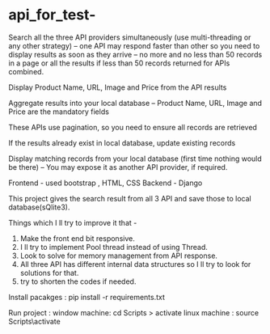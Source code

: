 # api_for_test-

Search all the three API providers simultaneously (use multi-threading or any other strategy) – one API may respond faster than other so you need to display results as soon as they arrive – no more and no less than 50 records in a page or all the results if less than 50 records returned for APIs combined.

Display Product Name, URL, Image and Price from the API results

Aggregate results into your local database – Product Name, URL, Image and Price are the mandatory fields

These APIs use pagination, so you need to ensure all records are retrieved

If the results already exist in local database, update existing records

Display matching records from your local database (first time nothing would be there) – You may expose it as another API provider, if required.

Frontend - used bootstrap , HTML, CSS Backend - Django

This project gives the search result from all 3 API and save those to local database(sQlite3).

Things which  I ll try to improve it that - 
1) Make the front end bit responsive.
2) I ll try to implement Pool thread instead of using Thread.
3) Look to solve for memory management from API response.
4) All three API has different internal data structures so I ll try to look for solutions for that.
5) try to shorten the codes if needed.

Install pacakges : pip install -r requirements.txt

Run project :
window machine: cd Scripts > activate
linux machine : source Scripts\activate

